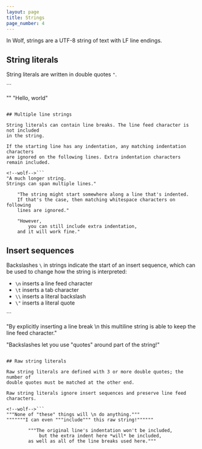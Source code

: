 ```yaml
---
layout: page
title: Strings
page_number: 4
---
```


In Wolf, strings are a UTF-8 string of text with LF line endings.

## String literals

String literals are written in double quotes `"`.

<!--wolf-->```
""
"Hello, world"
```

## Multiple line strings

String literals can contain line breaks. The line feed character is not included
in the string.

If the starting line has any indentation, any matching indentation characters
are ignored on the following lines. Extra indentation characters remain included.

<!--wolf-->```
"A much longer string.
Strings can span multiple lines."

	"The string might start somewhere along a line that's indented.
	If that's the case, then matching whitespace characters on following
	lines are ignored."

	"However,
		you can still include extra indentation,
	and it will work fine."
```

## Insert sequences

Backslashes `\` in strings indicate the start of an insert sequence, which can
be used to change how the string is interpreted:

- `\n` inserts a line feed character
- `\t` inserts a tab character
- `\\` inserts a literal backslash
- `\"` inserts a literal quote

<!--wolf-->```
"By explicitly inserting a line break \n
this multiline string is able to keep the line feed character."

"Backslashes let you use \"quotes\" around part of the string!"
```

## Raw string literals

Raw string literals are defined with 3 or more double quotes; the number of
double quotes must be matched at the other end.

Raw string literals ignore insert sequences and preserve line feed characters.

<!--wolf-->```
"""None of "these" things will \n do anything."""
"""""""I can even """include""" this raw string!""""""

		"""The original line's indentation won't be included,
			but the extra indent here *will* be included,
		as well as all of the line breaks used here."""
```